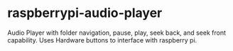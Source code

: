 # raspberrypi-audio-player
Audio Player with folder navigation, pause, play, seek back, and seek front capability. Uses Hardware buttons to interface with raspberry pi.
